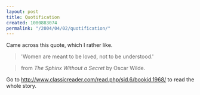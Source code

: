 ```yaml
---
layout: post
title: Quotification
created: 1080883074
permalink: "/2004/04/02/quotification/"
---
```

Came across this quote, which I rather like.

> 'Women are meant to be loved, not to be understood.'

>   from _The Sphinx Without a Secret_ by Oscar Wilde.

Go to http://www.classicreader.com/read.php/sid.6/bookid.1968/ to read the whole story.

